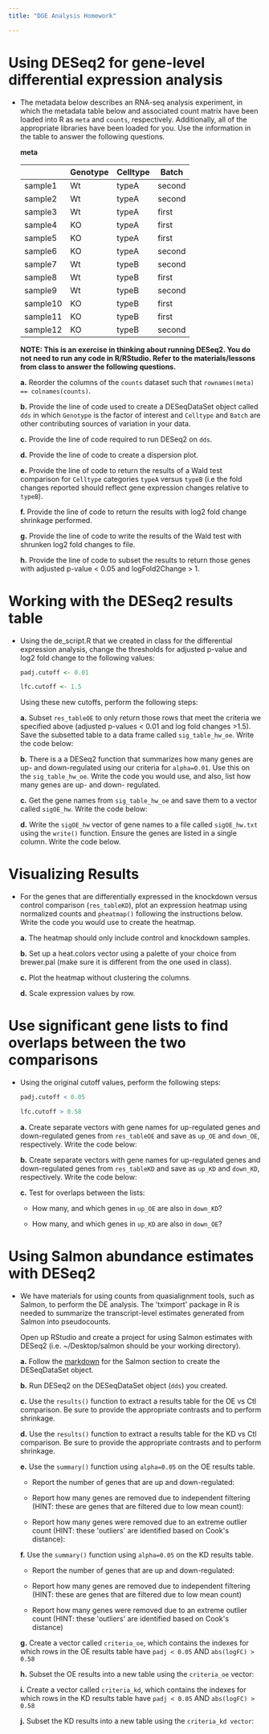 ```yaml
---
title: "DGE Analysis Homework"

---
```


# Using DESeq2 for gene-level differential expression analysis

- The metadata below describes an RNA-seq analysis experiment, in which the metadata table below and associated count matrix have been loaded into R as `meta` and `counts`, respectively. Additionally, all of the appropriate libraries have been loaded for you. Use the information in the table to answer the following questions.  

	**meta**
	
	| |Genotype	|Celltype	|Batch|
	| ------ | ------- | -------- | --- |
	|sample1	|Wt	|typeA	|second |
	|sample2	|Wt	|typeA	|second|
	|sample3	|Wt	|typeA	|first|
	|sample4	|KO	|typeA	|first|
	|sample5	|KO	|typeA	|first|
	|sample6	|KO	|typeA	|second|
	|sample7	|Wt	|typeB	|second|
	|sample8	|Wt	|typeB	|first|
	|sample9	|Wt	|typeB	|second|
	|sample10	|KO	|typeB	|first|
	|sample11	|KO	|typeB	|first|
	|sample12	|KO	|typeB	|second|


	**NOTE: This is an exercise in thinking about running DESeq2. You do not need to run any code in R/RStudio. Refer to the materials/lessons from class to answer the following questions.**

	**a.** Reorder the columns of the `counts` dataset such that `rownames(meta) == colnames(counts)`.
	
	**b.** Provide the line of code used to create a DESeqDataSet object called `dds` in which `Genotype` is the factor of interest and `Celltype` and `Batch` are other contributing sources of variation in your data.

	**c.** Provide the line of code required to run DESeq2 on `dds`.

	**d.** Provide the line of code to create a dispersion plot.

	**e.** Provide the line of code to return the results of a Wald test comparison for `Celltype` categories `typeA` versus `typeB` (i.e the fold changes reported should reflect gene expression changes relative to `typeB`).
	 
	**f.** Provide the line of code to return the results with log2 fold change shrinkage performed.

	**g.** Provide the line of code to write the results of the Wald test with shrunken log2 fold changes to file.

	**h.** Provide the line of code to subset the results to return those genes with adjusted p-value < 0.05 and logFold2Change > 1.

# Working with the DESeq2 results table

- Using the de_script.R that we created in class for the differential expression analysis, change the thresholds for adjusted p-value and log2 fold change to the following values:
 
	```r
	padj.cutoff <- 0.01
	
	lfc.cutoff <- 1.5
	```
	
	Using these new cutoffs, perform the following steps:

	**a.** Subset `res_tableOE` to only return those rows that meet the criteria we specified above (adjusted p-values < 0.01 and log fold changes >1.5). Save the subsetted table to a data frame called `sig_table_hw_oe`. Write the code below:

	**b.** There is a a DESeq2 function that summarizes how many genes are up- and down-regulated using our criteria for `alpha=0.01`. Use this on the `sig_table_hw_oe`. Write the code you would use, and also, list how many genes are up- and down- regulated.

	**c.** Get the gene names from `sig_table_hw_oe` and save them to a vector called `sigOE_hw`. Write the code below:

	**d.** Write the `sigOE_hw` vector of gene names to a file called `sigOE_hw.txt` using the `write()` function. Ensure the genes are listed in a single column. Write the code below.
	 
# Visualizing Results

- For the genes that are differentially expressed in the knockdown versus control comparison (`res_tableKD`), plot an expression heatmap using normalized counts and `pheatmap()` following the instructions below. Write the code you would use to create the heatmap.

	**a.** The heatmap should only include control and knockdown samples. 

	**b.** Set up a heat.colors vector using a palette of your choice from brewer.pal (make sure it is different from the one used in class).

	**c.** Plot the heatmap without clustering the columns. 

	**d.** Scale expression values by row.

# Use significant gene lists to find overlaps between the two comparisons 

- Using the original cutoff values, perform the following steps:

	```r
	padj.cutoff < 0.05

	lfc.cutoff > 0.58
	```
	
	**a.** Create separate vectors with gene names for up-regulated genes and down-regulated genes from `res_tableOE` and save as `up_OE` and `down_OE`, respectively. Write the code below:

	**b.** Create separate vectors with gene names for up-regulated genes and down-regulated genes from `res_tableKD` and save as `up_KD` and `down_KD`, respectively. Write the code below:

	**c.** Test for overlaps between the lists:
	
	- How many, and which genes in `up_OE` are also in `down_KD`?
	
	- How many, and which genes in `up_KD` are also in `down_OE`?

# Using Salmon abundance estimates with DESeq2
	
- We have materials for using counts from quasialignment tools, such as Salmon, to perform the DE analysis. The 'tximport' package in R is needed to summarize the transcript-level estimates generated from Salmon into pseudocounts. 

	Open up RStudio and create a project for using Salmon estimates with DESeq2 (i.e.  ~/Desktop/salmon should be your working directory). 
	
	**a.** Follow the [markdown](https://github.com/hbctraining/Intro-to-rnaseq-hpc-orchestra/blob/master/lessons/DE_analysis.md#differential-expression-analysis-using-pseudocounts) for the Salmon section to create the DESeqDataSet object. 
	
	**b.** Run DESeq2 on the DESeqDataSet object (`dds`) you created.

	**c.** Use the `results()` function to extract a results table for the OE vs Ctl comparison. Be sure to provide the appropriate contrasts and to perform shrinkage.

	**d.** Use the `results()` function to extract a results table for the KD vs Ctl comparison. Be sure to provide the appropriate contrasts and to perform shrinkage.

	**e.** Use the `summary()` function using `alpha=0.05` on the OE results table. 

	- Report the number of genes that are up and down-regulated:

	- Report how many genes are removed due to independent filtering (HINT: these are genes that are filtered due to low mean count):

	- Report how many genes were removed due to an extreme outlier count (HINT: these 'outliers' are identified based on Cook's distance):


	**f.** Use the `summary()` function using `alpha=0.05` on the KD results table. 

	- Report the number of genes that are up and down-regulated:

	- Report how many genes are removed due to independent filtering (HINT: these are genes that are filtered due to low mean count)

	- Report how many genes were removed due to an extreme outlier count (HINT: these 'outliers' are identified based on Cook's distance)

	**g.** Create a vector called `criteria_oe`, which contains the indexes for which rows in the OE results table have `padj < 0.05` AND `abs(logFC) > 0.58`

	**h.** Subset the OE results into a new table using the `criteria_oe` vector:

	**i.**  Create a vector called `criteria_kd`, which contains the indexes for which rows in the KD results table have `padj < 0.05` AND `abs(logFC) > 0.58`

	**j.** Subset the KD results into a new table using the `criteria_kd vector`:

	
 
